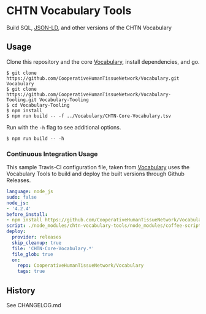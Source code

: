 # CHTN Vocabulary Tools

Build SQL, [JSON-LD], and other versions of the CHTN Vocabulary

## Usage

Clone this repository and the core [Vocabulary], install dependencies, and go.

```shell
$ git clone https://github.com/CooperativeHumanTissueNetwork/Vocabulary.git Vocabulary
$ git clone https://github.com/CooperativeHumanTissueNetwork/Vocabulary-Tooling.git Vocabulary-Tooling
$ cd Vocabulary-Tooling
$ npm install
$ npm run build -- -f ../Vocabulary/CHTN-Core-Vocabulary.tsv
```

Run with the `-h` flag to see additional options.

```shell
$ npm run build -- -h
```

### Continuous Integration Usage

This sample Travis-CI configuration file, taken from [Vocabulary] uses the Vocabulary Tools to build and deploy the built versions through Github Releases.

```yaml
language: node_js
sudo: false
node_js:
- '4.2.4'
before_install:
- npm install https://github.com/CooperativeHumanTissueNetwork/Vocabulary-Tooling/tarball/v1.1.1
script: ./node_modules/chtn-vocabulary-tools/node_modules/coffee-script/bin/coffee node_modules/chtn-vocabulary-tools/index.litcoffee -f CHTN-Core-Vocabulary.tsv
deploy:
  provider: releases
  skip_cleanup: true
  file: 'CHTN-Core-Vocabulary.*'
  file_glob: true
  on:
    repo: CooperativeHumanTissueNetwork/Vocabulary
    tags: true
```
## History

See CHANGELOG.md

[JSON-LD]: http://json-ld.org/ "JSON-LD Homepage"
[Vocabulary]: https://github.com/CooperativeHumanTissueNetwork/Vocabulary "CHTN Vocabulary Repo"
